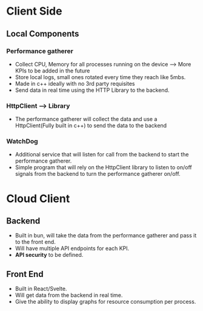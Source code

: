 # Client Side

## Local Components

### Performance gatherer
* Collect CPU, Memory for all processes running on the device --> More KPIs to be added in the future
* Store local logs, small ones rotated every time they reach like 5mbs.
* Made in c++ ideally with no 3rd party requisites
* Send data in real time using the HTTP Library to the backend. 

### HttpClient --> Library
* The performance gatherer will collect the data and use a HttpClient(Fully built in c++) to send the data to the backend

### WatchDog
* Additional service that will listen for call from the backend to start the performance gatherer.
* Simple program that will rely on the HttpClient library to listen to on/off signals from the backend to turn the performance gatherer on/off.


# Cloud Client

## Backend
* Built in bun, will take the data from the performance gatherer and pass it to the front end.
* Will have multiple API endpoints for each KPI.
* **API security** to be defined.

## Front End
* Built in React/Svelte.
* Will get data from the backend in real time.
* Give the ability to display graphs for resource consumption per process. 

